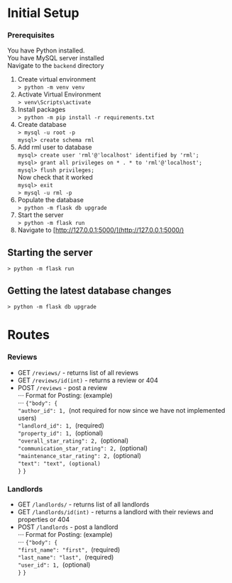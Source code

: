# Initial Setup
### Prerequisites
You have Python installed.  
You have MySQL server installed  
Navigate to the `backend` directory  
1. Create virtual environment  
`> python -m venv venv`  
2. Activate Virtual Environment  
`> venv\Scripts\activate`  
3. Install packages  
`> python -m pip install -r requirements.txt`  
4. Create database  
`> mysql -u root -p`  
`mysql> create schema rml`  
5. Add rml user to database  
`mysql> create user 'rml'@'localhost' identified by 'rml';`  
`mysql> grant all privileges on * . * to 'rml'@'localhost';`  
`mysql> flush privileges;`  
Now check that it worked  
`mysql> exit`  
`> mysql -u rml -p`  
7. Populate the database  
`> python -m flask db upgrade`  
8. Start the server  
`> python -m flask run`  
9. Navigate to [http://127.0.0.1:5000/](http://127.0.0.1:5000/)  

## Starting the server
`> python -m flask run`  

## Getting the latest database changes
 `> python -m flask db upgrade`  


# Routes  
### Reviews   
* GET `/reviews/` - returns list of all reviews  
* GET `/reviews/id(int)` - returns a review or 404  
* POST `/reviews` - post a review  
⋅⋅⋅ Format for Posting: (example)  
⋅⋅⋅ `{"body": {`  
    `"author_id": 1, `(not required for now since we have not implemented users)  
    `"landlord_id": 1, `(required)  
    `"property_id": 1, `(optional)  
    `"overall_star_rating": 2, `(optional)  
    `"communication_star_rating": 2, `(optional)  
    `"maintenance_star_rating": 2, `(optional)  
    `"text": "text", (optional)`  
    `}`
`}`


### Landlords  
* GET `/landlords/` - returns list of all landlords  
* GET `/landlords/id(int)` - returns a landlord with their reviews and properties or 404  
* POST `/landlords` - post a landlord  
⋅⋅⋅ Format for Posting: (example)  
⋅⋅⋅ `{"body": {`  
    `"first_name": "first", `(required)  
    `"last_name": "last", `(required)  
    `"user_id": 1, `(optional)  
    `}`
`}`